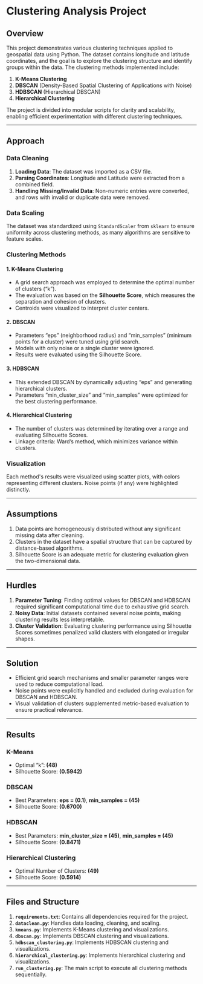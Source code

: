 # Clustering Analysis Project

## Overview
This project demonstrates various clustering techniques applied to geospatial data using Python. The dataset contains longitude and latitude coordinates, and the goal is to explore the clustering structure and identify groups within the data. The clustering methods implemented include:

1. **K-Means Clustering**
2. **DBSCAN** (Density-Based Spatial Clustering of Applications with Noise)
3. **HDBSCAN** (Hierarchical DBSCAN)
4. **Hierarchical Clustering**

The project is divided into modular scripts for clarity and scalability, enabling efficient experimentation with different clustering techniques.

---

## Approach

### Data Cleaning
1. **Loading Data**: The dataset was imported as a CSV file.
2. **Parsing Coordinates**: Longitude and Latitude were extracted from a combined field.
3. **Handling Missing/Invalid Data**: Non-numeric entries were converted, and rows with invalid or duplicate data were removed.

### Data Scaling
The dataset was standardized using `StandardScaler` from `sklearn` to ensure uniformity across clustering methods, as many algorithms are sensitive to feature scales.

### Clustering Methods
#### 1. K-Means Clustering
- A grid search approach was employed to determine the optimal number of clusters (“k”).
- The evaluation was based on the **Silhouette Score**, which measures the separation and cohesion of clusters.
- Centroids were visualized to interpret cluster centers.

#### 2. DBSCAN
- Parameters “eps” (neighborhood radius) and “min_samples” (minimum points for a cluster) were tuned using grid search.
- Models with only noise or a single cluster were ignored.
- Results were evaluated using the Silhouette Score.

#### 3. HDBSCAN
- This extended DBSCAN by dynamically adjusting “eps” and generating hierarchical clusters.
- Parameters “min_cluster_size” and “min_samples” were optimized for the best clustering performance.

#### 4. Hierarchical Clustering
- The number of clusters was determined by iterating over a range and evaluating Silhouette Scores.
- Linkage criteria: Ward’s method, which minimizes variance within clusters.

### Visualization
Each method's results were visualized using scatter plots, with colors representing different clusters. Noise points (if any) were highlighted distinctly.

---

## Assumptions
1. Data points are homogeneously distributed without any significant missing data after cleaning.
2. Clusters in the dataset have a spatial structure that can be captured by distance-based algorithms.
3. Silhouette Score is an adequate metric for clustering evaluation given the two-dimensional data.

---

## Hurdles
1. **Parameter Tuning**: Finding optimal values for DBSCAN and HDBSCAN required significant computational time due to exhaustive grid search.
2. **Noisy Data**: Initial datasets contained several noise points, making clustering results less interpretable.
3. **Cluster Validation**: Evaluating clustering performance using Silhouette Scores sometimes penalized valid clusters with elongated or irregular shapes.

---

## Solution
- Efficient grid search mechanisms and smaller parameter ranges were used to reduce computational load.
- Noise points were explicitly handled and excluded during evaluation for DBSCAN and HDBSCAN.
- Visual validation of clusters supplemented metric-based evaluation to ensure practical relevance.

---

## Results
### K-Means
- Optimal “k”: **(48)**
- Silhouette Score: **(0.5942)**

### DBSCAN
- Best Parameters: **eps = (0.1)**, **min_samples = (45)**
- Silhouette Score: **(0.6700)**

### HDBSCAN
- Best Parameters: **min_cluster_size = (45)**, **min_samples = (45)**
- Silhouette Score: **(0.8471)**

### Hierarchical Clustering
- Optimal Number of Clusters: **(49)**
- Silhouette Score: **(0.5914)**

---

## Files and Structure
1. **`requirements.txt`**: Contains all dependencies required for the project.
2. **`dataclean.py`**: Handles data loading, cleaning, and scaling.
3. **`kmeans.py`**: Implements K-Means clustering and visualizations.
4. **`dbscan.py`**: Implements DBSCAN clustering and visualizations.
5. **`hdbscan_clustering.py`**: Implements HDBSCAN clustering and visualizations.
6. **`hierarchical_clustering.py`**: Implements hierarchical clustering and visualizations.
7. **`run_clustering.py`**: The main script to execute all clustering methods sequentially.




